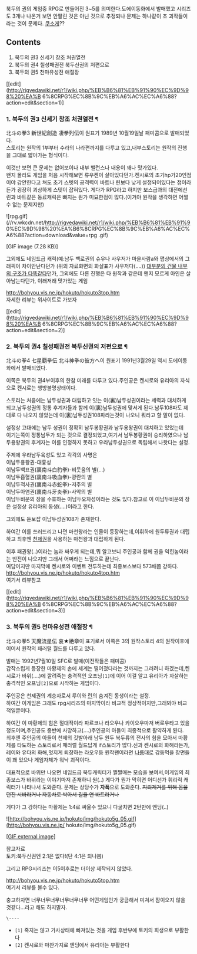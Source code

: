 북두의 권의 게임중 RPG로 만들어진 3~5를 의미한다.도에이동화에서 발매했고 시리즈도 3개나 나온거 보면 안팔린 것은 아닌 것으로 추정되나
문제는 하나같이 초 괴작들이라는 것이 문제다. [쿠소게](%EC%BF%A0%EC%86%8C%EA%B2%8C.md)??

## Contents

    

1. 북두의 권3 신세기 창조 처권열전 
2. 북두의 권4 칠성패권전 북두신권의 저편으로 
3. 북두의 권5 천마유성전 애절장 

[[edit](http://rigvedawiki.net/r1/wiki.php/%EB%B6%81%EB%91%90%EC%9D%98%20%EA%B
6%8CRPG%EC%8B%9C%EB%A6%AC%EC%A6%88?action=edit&section=1)]

### 1. 북두의 권3 신세기 창조 처권열전 ¶

北斗の拳3 新世紀創造 凄拳列伝이 원표기 1989년 10월19일날 패미콤으로 발매되었다.  
스토리는 원작의 1부부터 수라의 나라편까지를 다루고 있고,내부스토리는 원작의 진행을 그대로 밟아가는 형식이다.

  

이것만 보면 큰 문제는 없어보이나 내부 밸런스나 내용이 꽤나 맛가있다.  
왠지 몰라도 게임을 처음 시작해보면 류우켄이 살아있다던가.켄시로의 초기hp가20인점이야 감안한다고 쳐도 초기 스텟의 공격력이 바트나 린보다
낮게 설정되어있다는 점이라든가 굉장히 괴상하게 스텟이 잡혀있다. 게다가 RPG라고 하지만 보스급과의 대전에선 린과 바트같은 동료캐릭은 빠지는
뭔가 미묘한점이 많다.(이거야 원작을 생각하면 어쩔수 없는 문제지만)

  

![rpg.gif](//rv.wkcdn.net/http://rigvedawiki.net/r1/wiki.php/%EB%B6%81%EB%91%9
0%EC%9D%98%20%EA%B6%8CRPG%EC%8B%9C%EB%A6%AC%EC%A6%88?action=download&value=rpg
.gif)

[GIF image (7.28 KB)]

  
그외에도 네임드급 캐릭(예:남두 백로권의 슈우나 사우저가 마을사람a와 맵상에서의 그래픽이 차이안난다던가 (위의 자료화면의 화살표가
사우저다(....)) [대부분의 건물 내부의 구조가 다똑같다](%EA%B5%AC%EB%A6%84%EC%8B%9C%ED%8B%B0.md)던가, 그외에도 다른 진행은 다 원작과 같은데 왠지
모르게 아인은 살아남는다던가, 이래저래 맛가있는 게임

  

<http://bohyou.vis.ne.jp/hokuto/hokuto3top.htm>  
자세한 리뷰는 위사이트로 가보자

  

[[edit](http://rigvedawiki.net/r1/wiki.php/%EB%B6%81%EB%91%90%EC%9D%98%20%EA%B
6%8CRPG%EC%8B%9C%EB%A6%AC%EC%A6%88?action=edit&section=2)]

### 2. 북두의 권4 칠성패권전 북두신권의 저편으로 ¶

北斗の拳4 七星覇拳伝 北斗神拳の彼方へ이 원표기 1991년3월29일 역시 도에이동화에서 발매되었다.

  

이쪽은 북두의 권4부이후의 한참 미래를 다루고 있다.주인공은 켄시로와 유리아의 자식으로 켄시로는 행방불명상태이다.

  

스토리는 처음에는 남두성권과 대립하고 잇는 이(裏)남두성권이라는 세력과 대치하게 되고,남두성권의 정통 후계자들과 함께 이(裏)남두성권에
맞서게 된다.남두108파도 제대로 다 나오지 않았는데 이(裏)남두성권108파라는것이 나오니 뭐라고 할 말이 없다.

  

설정상 고대에는 남두 성권이 정확히 남두봉황권과 남두용왕권이 대치하고 있었는데  
이기는쪽이 정통남두가 되는 것으로 결정되었고,여기서 남두봉황권이 승리하였으나 남두용왕권의 후계자는 이를 인정하지 못하고 우라남두성권으로
독립해서 나왓다는 설정.

  

주제에 우라남두육성도 있고 각각의 사명은  
이남두용왕권-대흉성  
이남두백표권(裏南斗白豹拳)-비웃음의 별(...)  
이남두흡혈권(裏南斗吸血拳)-광란의 별  
이남두적사권(裏南斗赤蛇拳)-저주의 별  
이남두아염권(裏南斗牙炎拳)-사악의 별  
이남두비운의 장을 수호하는 이남두오차성이라는 것도 있다.참고로 이 이남두비운의 장은 설정상 유리아의 동생(....)이라고 한다.

  

그외에도 듣보잡 이남두성권108가 존재한다.

  

하여간 이를 쓰러뜨리고 나면 마천왕라는 인물이 등장하는데,이휘하에 원두류권과 대립하고 최후엔
[천제권](%EC%B2%9C%EC%A0%9C%EA%B6%8C.md)을 사용하는 마천왕과 대립하게 된다.

  

이후 패권왕(..)이라는 놈과 싸우게 되는데,뭐 알고보니 주인공과 함께 권을 익힌놈이라는 반전이 나오지만 그래서 어쩌라는 느낌으로 끝난다.  
여담이지만 마지막에 켄시로와 이벤트 전투하는데 최종보스보다 573배쯤 강하다.  
<http://bohyou.vis.ne.jp/hokuto/hokuto4top.htm>  
여기서 리뷰참고

  

[[edit](http://rigvedawiki.net/r1/wiki.php/%EB%B6%81%EB%91%90%EC%9D%98%20%EA%B
6%8CRPG%EC%8B%9C%EB%A6%AC%EC%A6%88?action=edit&section=3)]

### 3. 북두의 권5 천마유성전 애절장 ¶

北斗の拳5 天魔流星伝 哀★絶章이 표기로서 이쪽은 3의 원작스토리 4의 원작이후에 이어서 원작의 패러럴 월드를 다루고 있다.

  

발매는 1992년7월10일 SFC로 발매(이전작들은 패미콤)  
갑작스럽게 등장한 마황제의 손에 세계는 떨어졌다라는 것까지는 그러려니 하겠는데,켄시로가 바위(....)에 깔려죽는 충격적인 오프닝`[1]`에
이어 이걸 알고 유리아가 자살하는 충격적인 오프닝`[2]`으로 시작하는 게임이다.

  

주인공은 천제권의 계승자로서 루이와 [린](%EB%A6%B0.md)의 숨겨진 동생이라는 설정.  
하여간 이게임은 그래도 rpg시리즈의 마지막이라 비교적 정상적이지만,그래봐야 비교적일뿐이다.

  

하여간 이 마황제의 힘은 절대적이라 파르코나 라오우나 카이오우마저 버로우타고 있을 정도이며,주인공도 중반에 사망하고(....)주인공의 아들이
최종적으로 활약하게 된다.  
최후엔 주인공의 아들이 천제의 깃발아래 남두 원두 북두류의 전사의 힘을 모아서 마황제를 타도하는 스토리로서 패러럴 월드답게 if스토리가
많다.신과 켄시로의 화해라든가,레이와 유다의 화해,멋지게 퇴장하는 라오우등 원작팬이라면
[나름](%EB%82%98%EB%A6%84.md)대로 감동먹을 장면들이 꽤 있으나 게임자체가 워낙 괴작이다.

  

대표적으로 바위만 나오면 네임드급 북두캐릭터가 쩔쩔매는 모습을 보여서,이게임의 최종보스가 바위라는 이야기마저 존재하니 원(..) 게다가 뭔가
막히면 어디선가 휘리릭 캐릭터가 나타나서 도와준다. 문제는 상당수가 **자폭**으로 도와준다. <del>지뢰제거를 위해 몸을 던진 시바라거나
자동차로 박아서 길을 연 바트라거나</del>

  

게다가 그 강하다는 마황제는 1:4로 싸울수 있으니 다굴치면 2턴만에 엔딩(..)  

![http://bohyou.vis.ne.jp/hokuto/img/hokuto5g_05.gif](http://bohyou.vis.ne.jp/
hokuto/img/hokuto5g_05.gif)

[[GIF external image]](http://bohyou.vis.ne.jp/hokuto/img/hokuto5g_05.gif)

  
참고자료  
토키:북두신권엔 2:1은 없다!(단 4:1은 되나봄)

  

그리고 RPG시리즈는 이5이후로는 더이상 제작되지 않았다.

  

<http://bohyou.vis.ne.jp/hokuto/hokuto5top.htm>  
여기서 리뷰를 볼수 있다.

  

충고하자면 너무너무너무너무너무너무 어떤게임인가 궁금해서 미쳐서 잠이오지 않을 것같다...라고 해도 하지말자.

  

`\----`

  * `[1]` 죽지는 않고 가사상태에 빠져있는 것을 게임 후반부에 토키의 희생으로 부활한다
  * `[2]` 켄시로와 마찬가지로 엔딩에서 유리아는 부활한다

